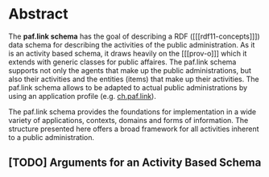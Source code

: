 # Abstract

The **paf.link schema** has the goal of describing a RDF ([[[rdf11-concepts]]]) data schema for describing the activities of the public administration. As it is an activity based schema, it draws heavily on the [[[prov-o]]] which it extends with generic classes for public affaires. The paf.link schema supports not only the agents that make up the public administrations, but also their activities and the entities (items) that make up their activities. The paf.link schema allows to be adapted to actual public administrations by using an application profile (e.g. [ch.paf.link](#ch-paf-link)).

The paf.link schema provides the foundations for implementation in a wide variety of applications, contexts, domains and forms of information. The structure presented here offers a broad framework for all activities inherent to a public administration.

## [TODO] Arguments for an Activity Based Schema 
